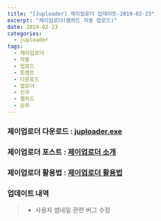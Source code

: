 ```yaml
---
title: "[Juploader] 제이업로더 업데이트-2019-02-23"
excerpt: "제이업로더(웹하드 자동 업로드)"
date: 2019-02-23
categories:
  - juploader
tags:
  - 제이업로더
  - 자동
  - 업로드
  - 토렌트
  - 다운로드
  - 업로더
  - 신규
  - 웹하드
  - 순위
---
```

### 제이업로더 다운로드 : [juploader.exe](http://34.73.229.249/download/jloader)

### 제이업로더 포스트 : [제이업로더 소개](https://javamon1174.github.io/juploader/juploader/)

### 제이업로더 활용법 : [제이업로더 활용법](https://javamon1174.github.io/juploader/use_jloader/)

### 업데이트 내역
>- 사용자 썸네일 관련 버그 수정